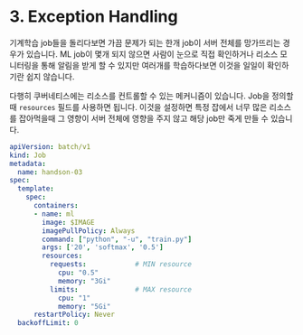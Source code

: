 # 3. Exception Handling

기계학습 job들을 돌리다보면 가끔 문제가 되는 한개 job이 서버 전체를 망가뜨리는 경우가 있습니다.
ML job이 몇개 되지 않으면 사람이 눈으로 직접 확인하거나 리소스 모니터링을 통해 알림을 받게 할 수 있지만 여러개를 학습하다보면 이것을
일일이 확인하기란 쉽지 않습니다.

다행히 쿠버네티스에는 리소스를 컨트롤할 수 있는 메커니즘이 있습니다.
Job을 정의할때 `resources` 필드를 사용하면 됩니다.
이것을 설정하면 특정 잡에서 너무 많은 리소스를 잡아먹을때 그 영향이 서버 전체에 영향을 주지 않고 해당 job만 죽게 만들 수 있습니다.

```yaml
apiVersion: batch/v1
kind: Job
metadata:
  name: handson-03
spec:
  template:
    spec:
      containers:
      - name: ml
        image: $IMAGE
        imagePullPolicy: Always
        command: ["python", "-u", "train.py"]
        args: ['20', 'softmax', '0.5']
        resources:
          requests:            # MIN resource
            cpu: "0.5"
            memory: "3Gi"
          limits:              # MAX resource
            cpu: "1"
            memory: "5Gi"
      restartPolicy: Never
  backoffLimit: 0
```
